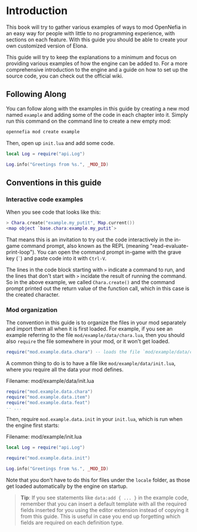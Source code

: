 # Introduction

This book will try to gather various examples of ways to mod OpenNefia in an
easy way for people with little to no programming experience, with sections on
each feature. With this guide you should be able to create your own customized
version of Elona.

This guide will try to keep the explanations to a minimum and focus on providing
various examples of how the engine can be added to. For a more comprehensive
introduction to the engine and a guide on how to set up the source code, you can
check out the official wiki.

## Following Along

You can follow along with the examples in this guide by creating a new mod named
`example` and adding some of the code in each chapter into it. Simply run this
command on the command line to create a new empty mod:

```sh
opennefia mod create example
```

Then, open up `init.lua` and add some code.

```lua
local Log = require("api.Log")

Log.info("Greetings from %s.", _MOD_ID)
```

## Conventions in this guide

### Interactive code examples

When you see code that looks like this:

```lua
> Chara.create("example.my_putit", Map.current())
<map object `base.chara:example.my_putit`>
```

That means this is an invitation to try out the code interactively in the
in-game command prompt, also known as the REPL (meaning
"read-evaluate-print-loop"). You can open the command prompt in-game with the
grave key (`` ` ``) and paste code into it with `Ctrl-V`.

The lines in the code block starting with `>` indicate a command to run, and the
lines that don't start with `>` incidate the result of running the command. So
in the above example, we called `Chara.create()` and the command prompt printed
out the return value of the function call, which in this case is the created
character.

### Mod organization

The convention in this guide is to organize the files in your mod separately and
import them all when it is first loaded. For example, if you see an example
referring to the file `mod/example/data/chara.lua`, then you should also
`require` the file somewhere in your mod, or it won't get loaded.

```lua
require("mod.example.data.chara") -- loads the file `mod/example/data/chara.lua`
```

A common thing to do is to have a file like `mod/example/data/init.lua`, where
you require all the data your mod defines.

<span class="filename">Filename: mod/example/data/init.lua</span>

```lua
require("mod.example.data.chara")
require("mod.example.data.item")
require("mod.example.data.feat")
-- ...
```

Then, require `mod.example.data.init` in your `init.lua`, which is run when the
engine first starts:

<span class="filename">Filename: mod/example/init.lua</span>

```lua
local Log = require("api.Log")

require("mod.example.data.init")

Log.info("Greetings from %s.", _MOD_ID)
```

Note that you don't have to do this for files under the `locale` folder, as
those get loaded automatically by the engine on startup.

> **Tip**: If you see statements like `data:add { ... }` in the example code,
> remember that you can insert a default template with all the required fields
> inserted for you using the editor extension instead of copying it from this
> guide. This is useful in case you end up forgetting which fields are required
> on each definition type.
